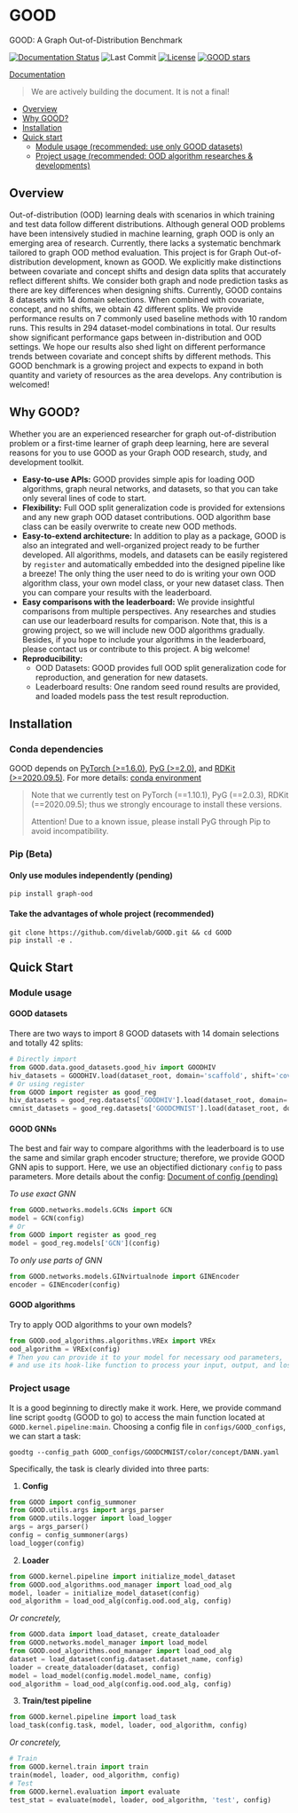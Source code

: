 # GOOD
GOOD: A Graph Out-of-Distribution Benchmark

[license-url]: https://github.com/divelab/GOOD/blob/main/LICENSE
[license-image]:https://img.shields.io/badge/license-GPL3.0-green.svg

[![Documentation Status](https://readthedocs.org/projects/good/badge/?version=latest)](https://good.readthedocs.io/en/latest/?badge=latest)
![Last Commit](https://img.shields.io/github/last-commit/divelab/DIG)
[![License][license-image]][license-url]
[![GOOD stars](https://img.shields.io/github/stars/divelab/GOOD?style=social)](https://github.com/divelab/GOOD)

[Documentation](https://good.readthedocs.io)
> We are actively building the document. It is not a final!

* [Overview](#overview)
* [Why GOOD?](#why-good-)
* [Installation](#installation)
* [Quick start](#quick-start)
  * [Module usage (recommended: use only GOOD datasets)](#module-usage)
  * [Project usage (recommended: OOD algorithm researches & developments)](#project-usage)

## Overview

Out-of-distribution (OOD) learning deals with scenarios in which training and test data follow different distributions. 
Although general OOD problems have been intensively studied in machine learning, graph OOD is only an emerging area of research. 
Currently, there lacks a systematic benchmark tailored to graph OOD method evaluation. 
This project is for Graph Out-of-distribution development, known as GOOD.
We explicitly make distinctions between covariate and concept shifts and design data splits that accurately reflect different shifts. 
We consider both graph and node prediction tasks as there are key differences when designing shifts. 
Currently, GOOD contains 8 datasets with 14 domain selections. When combined with covariate, concept, and no shifts, we obtain 42 different splits. 
We provide performance results on 7 commonly used baseline methods with 10 random runs. 
This results in 294 dataset-model combinations in total. Our results show significant performance gaps between in-distribution and OOD settings. 
We hope our results also shed light on different performance trends between covariate and concept shifts by different methods. 
This GOOD benchmark is a growing project and expects to expand in both quantity and variety of resources as the area develops.
Any contribution is welcomed!

## Why GOOD?

Whether you are an experienced researcher for graph out-of-distribution problem or a first-time learner of graph deep learning, 
here are several reasons for you to use GOOD as your Graph OOD research, study, and development toolkit.

* **Easy-to-use APIs:** GOOD provides simple apis for loading OOD algorithms, graph neural networks, and datasets, so that you can take only several lines of code to start.
* **Flexibility:** Full OOD split generalization code is provided for extensions and any new graph OOD dataset contributions.
OOD algorithm base class can be easily overwrite to create new OOD methods.
* **Easy-to-extend architecture:** In addition to play as a package, GOOD is also an integrated and well-organized project ready to be further developed.
All algorithms, models, and datasets can be easily registered by `register` and automatically embedded into the designed pipeline like a breeze!
The only thing the user need to do is writing your own OOD algorithm class, your own model class, or your new dataset class.
Then you can compare your results with the leaderboard.
* **Easy comparisons with the leaderboard:** We provide insightful comparisons from multiple perspectives. Any researches and studies can use
our leaderboard results for comparison. Note that, this is a growing project, so we will include new OOD algorithms gradually.
Besides, if you hope to include your algorithms in the leaderboard, please contact us or contribute to this project. A big welcome!
* **Reproducibility:** 
  * OOD Datasets: GOOD provides full OOD split generalization code for reproduction, and generation for new datasets.
  * Leaderboard results: One random seed round results are provided, and loaded models pass the test result reproduction.


## Installation 

### Conda dependencies

GOOD depends on [PyTorch (>=1.6.0)](https://pytorch.org/get-started/previous-versions/), [PyG (>=2.0)](https://pytorch-geometric.readthedocs.io/en/latest/notes/installation.html), and
[RDKit (>=2020.09.5)](https://www.rdkit.org/docs/Install.html). For more details: [conda environment](https://github.com/divelab/GOOD/blob/main/environment.yml)

> Note that we currently test on PyTorch (==1.10.1), PyG (==2.0.3), RDKit (==2020.09.5); thus we strongly encourage to install these versions.
>
> Attention! Due to a known issue, please install PyG through Pip to avoid incompatibility.

### Pip (Beta)

#### Only use modules independently (pending)

```shell
pip install graph-ood
```

#### Take the advantages of whole project (recommended)

```shell
git clone https://github.com/divelab/GOOD.git && cd GOOD
pip install -e .
```

## Quick Start

### Module usage

#### GOOD datasets
There are two ways to import 8 GOOD datasets with 14 domain selections and totally 42 splits:
```python
# Directly import
from GOOD.data.good_datasets.good_hiv import GOODHIV
hiv_datasets = GOODHIV.load(dataset_root, domain='scaffold', shift='covariate', generate=False)
# Or using register
from GOOD import register as good_reg
hiv_datasets = good_reg.datasets['GOODHIV'].load(dataset_root, domain='scaffold', shift='covariate', generate=False)
cmnist_datasets = good_reg.datasets['GOODCMNIST'].load(dataset_root, domain='color', shift='concept', generate=False)
```

#### GOOD GNNs
The best and fair way to compare algorithms with the leaderboard is to use the same and similar graph encoder structure;
therefore, we provide GOOD GNN apis to support. Here, we use an objectified dictionary `config` to pass parameters. More
details about the config: [Document of config (pending)]()

*To use exact GNN*
```python
from GOOD.networks.models.GCNs import GCN
model = GCN(config)
# Or
from GOOD import register as good_reg
model = good_reg.models['GCN'](config)
```
*To only use parts of GNN*
```python
from GOOD.networks.models.GINvirtualnode import GINEncoder
encoder = GINEncoder(config)
```

#### GOOD algorithms
Try to apply OOD algorithms to your own models?
```python
from GOOD.ood_algorithms.algorithms.VREx import VREx
ood_algorithm = VREx(config)
# Then you can provide it to your model for necessary ood parameters, 
# and use its hook-like function to process your input, output, and loss.
```

### Project usage

It is a good beginning to directly make it work. Here, we provide command line script `goodtg` (GOOD to go) to access the main function located at `GOOD.kernel.pipeline:main`.
Choosing a config file in `configs/GOOD_configs`, we can start a task:

```shell
goodtg --config_path GOOD_configs/GOODCMNIST/color/concept/DANN.yaml
```

Specifically, the task is clearly divided into three parts:
1. **Config**
```python
from GOOD import config_summoner
from GOOD.utils.args import args_parser
from GOOD.utils.logger import load_logger
args = args_parser()
config = config_summoner(args)
load_logger(config)
```
2. **Loader**
```python
from GOOD.kernel.pipeline import initialize_model_dataset
from GOOD.ood_algorithms.ood_manager import load_ood_alg
model, loader = initialize_model_dataset(config)
ood_algorithm = load_ood_alg(config.ood.ood_alg, config)
```
*Or concretely,*
```python
from GOOD.data import load_dataset, create_dataloader
from GOOD.networks.model_manager import load_model
from GOOD.ood_algorithms.ood_manager import load_ood_alg
dataset = load_dataset(config.dataset.dataset_name, config)
loader = create_dataloader(dataset, config)
model = load_model(config.model.model_name, config)
ood_algorithm = load_ood_alg(config.ood.ood_alg, config)
```
3. **Train/test pipeline**
```python
from GOOD.kernel.pipeline import load_task
load_task(config.task, model, loader, ood_algorithm, config)
```
*Or concretely,*
```python
# Train
from GOOD.kernel.train import train
train(model, loader, ood_algorithm, config)
# Test
from GOOD.kernel.evaluation import evaluate
test_stat = evaluate(model, loader, ood_algorithm, 'test', config)
```

